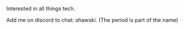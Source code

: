 Interested in all things tech.

Add me on discord to chat: shawski. (The period is part of the name)
